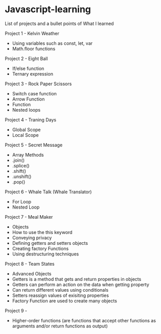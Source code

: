 # Javascript-learning

List of projects and a bullet points of What I learned 

Project 1 - Kelvin Weather
- Using variables such as const, let, var
- Math.floor functions

Project 2 - Eight Ball
- If/else function
- Ternary expression

Project 3 - Rock Paper Scissors
- Switch case function
- Arrow Function
- Function
- Nested loops

Project 4 - Traning Days
- Global Scope
- Local Scope

Project 5 - Secret Message
- Array Methods
- .join()
- .splice()
- .shift()
- .unshift()
- .pop()

Project 6 - Whale Talk (Whale Translator)
- For Loop
- Nested Loop

Project 7 - Meal Maker
- Objects
- How to use the this keyword
- Conveying privacy
- Defining getters and setters objects
- Creating factory Functions
- Using destructuring techniques

Project 8 - Team States
- Advanced Objects
- Getters is a method that gets and return properties in objects
- Getters can perform an action on the data when getting property
- Can return different values using conditionals
- Setters reassign values of exisiting properties
- Factory Function are used to create many objects

Project 9 - 
- Higher-order functions (are functions that accept other functions as arguments and/or return functions as output)
